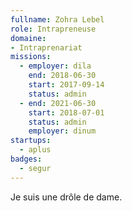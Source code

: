 ```yaml
---
fullname: Zohra Lebel
role: Intrapreneuse
domaine:
- Intraprenariat
missions:
  - employer: dila
    end: 2018-06-30
    start: 2017-09-14
    status: admin
  - end: 2021-06-30
    start: 2018-07-01
    status: admin
    employer: dinum
startups:
  - aplus
badges:
  - segur
---
```


Je suis une drôle de dame.
